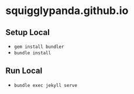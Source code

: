 # squigglypanda.github.io

## Setup Local

- `gem install bundler`
- `bundle install`

## Run Local

- `bundle exec jekyll serve`
